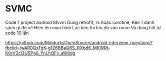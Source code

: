 # SVMC
Code 1 project android Mvvm
Dùng retrofit, rx hoặc corotine,
Kéo 1 danh sách gì đó về
Hiện lên màn hình
Lúc kéo thì lưu db vào room
Và dùng hilt
tự code 10 lần

https://github.com/MindorksOpenSource/android-interview-questions?fbclid=IwAR0QxTgK-g1Z6BBaQ6S_RXbd6_MKWRt-K6rV3cl3U5Pg6_YnLhQFy_aW8dg
